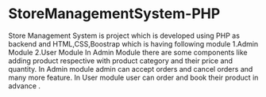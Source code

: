 # StoreManagementSystem-PHP
Store Management System is project which is developed using PHP as backend and HTML,CSS,Boostrap which is having following module 1.Admin Module 2.User Module In Admin Module there are some components like adding product respective with product category and their price and quantity. In Admin module admin can accept orders and cancel orders and many more feature. In User module user can order and book their product in advance .
